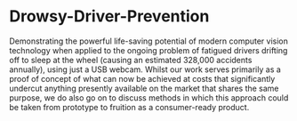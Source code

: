# Drowsy-Driver-Prevention
Demonstrating the powerful life-saving potential of modern computer vision technology when applied to the ongoing problem of fatigued drivers drifting off to sleep at the wheel (causing an estimated 328,000 accidents annually), using just a USB webcam. Whilst our work serves primarily as a proof of concept of what can now be achieved at costs that significantly undercut anything presently available on the market that shares the same purpose, we do also go on to discuss methods in which this approach could be taken from prototype to fruition as a consumer-ready product. 
